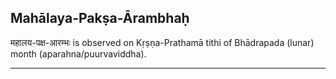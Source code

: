 ## Mahālaya-Pakṣa-Ārambhaḥ
महालय-पक्ष-आरम्भः is observed on Kṛṣṇa-Prathamā tithi of Bhādrapada (lunar) month (aparahna/puurvaviddha).



---

